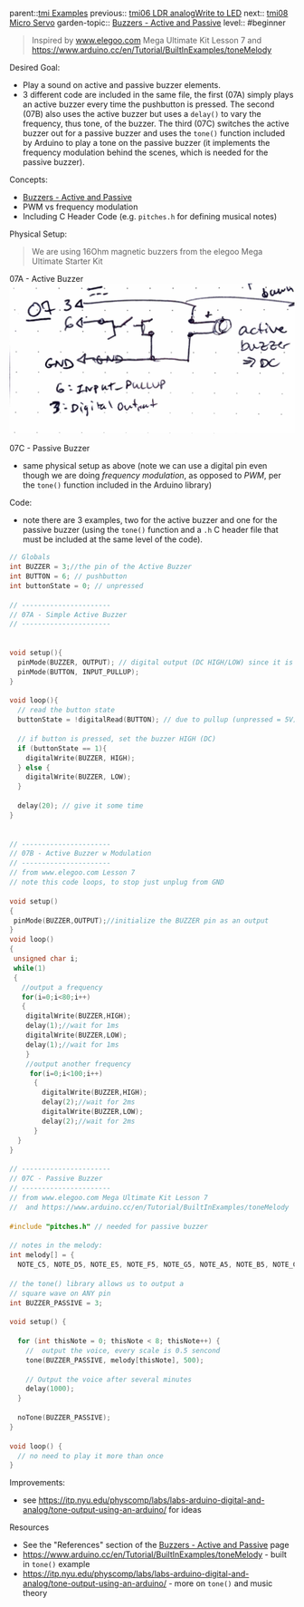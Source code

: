 parent::[tmi Examples](../../../tmi%20Examples.md)
previous:: [tmi06 LDR analogWrite to LED](tmi06%20LDR%20analogWrite%20to%20LED.md)
next:: [tmi08 Micro Servo](tmi08%20Micro%20Servo.md)
garden-topic:: [Buzzers - Active and Passive](../../Buzzers%20-%20Active%20and%20Passive.md)
level:: #beginner

> Inspired by www.elegoo.com Mega Ultimate Kit Lesson 7 and https://www.arduino.cc/en/Tutorial/BuiltInExamples/toneMelody

Desired Goal:
- Play a sound on active and passive buzzer elements.
- 3 different code are included in the same file, the first (07A) simply plays an active buzzer every time the pushbutton is pressed. The second (07B) also uses the active buzzer but uses a `delay()` to vary the frequency, thus tone, of the buzzer. The third (07C) switches the active buzzer out for a passive buzzer and uses the `tone()` function included by Arduino to play a tone on the passive buzzer (it implements the frequency modulation behind the scenes, which is needed for the passive buzzer). 

Concepts:
- [Buzzers - Active and Passive](../../../Buzzers%20-%20Active%20and%20Passive.md)
- PWM vs frequency modulation
- Including C Header Code (e.g. `pitches.h` for defining musical notes)

Physical Setup:

> We are using 16Ohm magnetic buzzers from the elegoo Mega Ultimate Starter Kit

07A - Active Buzzer
![](attachments/img07-setup.JPG)

07C - Passive Buzzer
- same physical setup as above (note we can use a digital pin even though we are doing _frequency modulation_, as opposed to _PWM_, per the `tone()` function included in the Arduino library)

Code:
- note there are 3 examples, two for the active buzzer and one for the passive buzzer (using the `tone()` function and a `.h` C header file that must be included at the same level of the code). 

``` c
// Globals
int BUZZER = 3;//the pin of the Active Buzzer
int BUTTON = 6; // pushbutton
int buttonState = 0; // unpressed

// ----------------------
// 07A - Simple Active Buzzer
// ----------------------


void setup(){
  pinMode(BUZZER, OUTPUT); // digital output (DC HIGH/LOW) since it is an active buzzer
  pinMode(BUTTON, INPUT_PULLUP);
}

void loop(){
  // read the button state
  buttonState = !digitalRead(BUTTON); // due to pullup (unpressed = 5V), logic is reversed

  // if button is pressed, set the buzzer HIGH (DC)
  if (buttonState == 1){
    digitalWrite(BUZZER, HIGH);
  } else {
    digitalWrite(BUZZER, LOW);
  }

  delay(20); // give it some time
}


// ----------------------
// 07B - Active Buzzer w Modulation
// ----------------------
// from www.elegoo.com Lesson 7
// note this code loops, to stop just unplug from GND

void setup()
{
 pinMode(BUZZER,OUTPUT);//initialize the BUZZER pin as an output
}
void loop()
{
 unsigned char i;
 while(1)
 {
   //output a frequency
   for(i=0;i<80;i++)
   {
    digitalWrite(BUZZER,HIGH);
    delay(1);//wait for 1ms
    digitalWrite(BUZZER,LOW);
    delay(1);//wait for 1ms
    }
    //output another frequency
     for(i=0;i<100;i++)
      {
        digitalWrite(BUZZER,HIGH);
        delay(2);//wait for 2ms
        digitalWrite(BUZZER,LOW);
        delay(2);//wait for 2ms
      }
  }
} 

// ----------------------
// 07C - Passive Buzzer
// ----------------------
// from www.elegoo.com Mega Ultimate Kit Lesson 7
//  and https://www.arduino.cc/en/Tutorial/BuiltInExamples/toneMelody

#include "pitches.h" // needed for passive buzzer
 
// notes in the melody:
int melody[] = {
  NOTE_C5, NOTE_D5, NOTE_E5, NOTE_F5, NOTE_G5, NOTE_A5, NOTE_B5, NOTE_C6};

// the tone() library allows us to output a 
// square wave on ANY pin  
int BUZZER_PASSIVE = 3; 
 
void setup() {
 
  for (int thisNote = 0; thisNote < 8; thisNote++) {
    //  output the voice, every scale is 0.5 sencond
    tone(BUZZER_PASSIVE, melody[thisNote], 500);
  
    // Output the voice after several minutes
    delay(1000);
  }

  noTone(BUZZER_PASSIVE);
}

void loop() {  
  // no need to play it more than once
} 
```

Improvements:
- see https://itp.nyu.edu/physcomp/labs/labs-arduino-digital-and-analog/tone-output-using-an-arduino/ for ideas

Resources
- See the "References" section of the [Buzzers - Active and Passive](../../../Buzzers%20-%20Active%20and%20Passive.md) page
- https://www.arduino.cc/en/Tutorial/BuiltInExamples/toneMelody - built in `tone()` example
- https://itp.nyu.edu/physcomp/labs/labs-arduino-digital-and-analog/tone-output-using-an-arduino/ - more on `tone()` and music theory